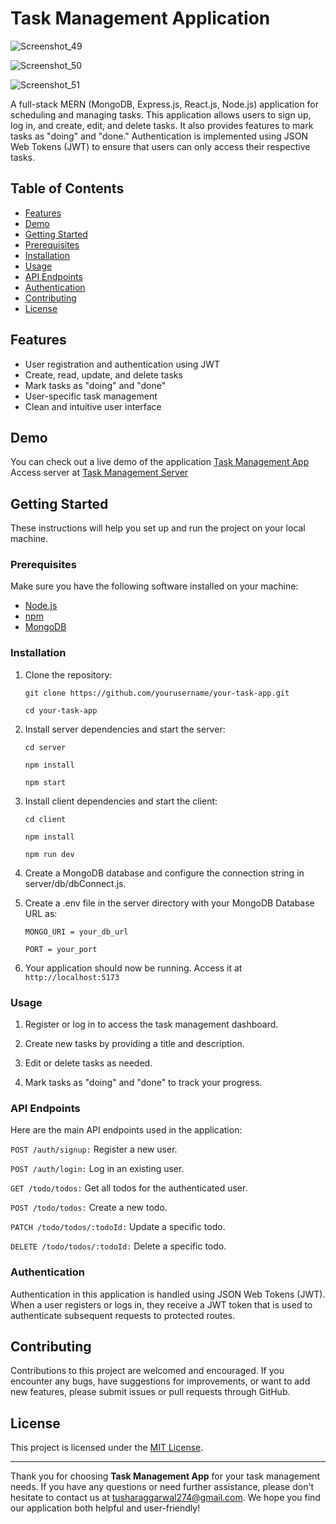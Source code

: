 # Task Management Application

![Screenshot_49](https://github.com/TusharTechs/Task-Management-App/assets/56952465/e1ffa455-d002-4872-a641-77808ff00cf1)

![Screenshot_50](https://github.com/TusharTechs/Task-Management-App/assets/56952465/741afb55-6d43-479a-a83a-17865813b0fb)

![Screenshot_51](https://github.com/TusharTechs/Task-Management-App/assets/56952465/503d553a-5b7c-4980-9b8e-69dab9e64d8b)

A full-stack MERN (MongoDB, Express.js, React.js, Node.js) application for scheduling and managing tasks. This application allows users to sign up, log in, and create, edit, and delete tasks. It also provides features to mark tasks as "doing" and "done." Authentication is implemented using JSON Web Tokens (JWT) to ensure that users can only access their respective tasks.

## Table of Contents

- [Features](#features)
- [Demo](#demo)
- [Getting Started](#getting-started)
- [Prerequisites](#prerequisites)
- [Installation](#installation)
- [Usage](#usage)
- [API Endpoints](#api-endpoints)
- [Authentication](#authentication)
- [Contributing](#contributing)
- [License](#license)

## Features

- User registration and authentication using JWT
- Create, read, update, and delete tasks
- Mark tasks as "doing" and "done"
- User-specific task management
- Clean and intuitive user interface

## Demo

You can check out a live demo of the application [Task Management App](https://task-management-beta-livid.vercel.app/)
Access server at [Task Management Server](https://task-management-server-1jug.onrender.com/)

## Getting Started

These instructions will help you set up and run the project on your local machine.

### Prerequisites

Make sure you have the following software installed on your machine:

- [Node.js](https://nodejs.org/)
- [npm](https://www.npmjs.com/)
- [MongoDB](https://www.mongodb.com/)

### Installation

1. Clone the repository:

    `git clone https://github.com/yourusername/your-task-app.git`

    `cd your-task-app`

2. Install server dependencies and start the server:

    `cd server`

    `npm install`

    `npm start`

3. Install client dependencies and start the client:

    `cd client`

    `npm install`

    `npm run dev`

4. Create a MongoDB database and configure the connection string in server/db/dbConnect.js.

5. Create a .env file in the server directory with your MongoDB Database URL as:

    `MONGO_URI = your_db_url`

    `PORT = your_port`

6. Your application should now be running. Access it at `http://localhost:5173`

### Usage

1. Register or log in to access the task management dashboard.

2. Create new tasks by providing a title and description.

3. Edit or delete tasks as needed.
  
4. Mark tasks as "doing" and "done" to track your progress.

### API Endpoints

Here are the main API endpoints used in the application:

`POST /auth/signup:` Register a new user.

`POST /auth/login:` Log in an existing user.

`GET /todo/todos:` Get all todos for the authenticated user.

`POST /todo/todos:` Create a new todo.

`PATCH /todo/todos/:todoId:` Update a specific todo.

`DELETE /todo/todos/:todoId:` Delete a specific todo.

### Authentication
Authentication in this application is handled using JSON Web Tokens (JWT). When a user registers or logs in, they receive a JWT token that is used to authenticate subsequent requests to protected routes.

## Contributing

Contributions to this project are welcomed and encouraged. If you encounter any bugs, have suggestions for improvements, or want to add new features, please submit issues or pull requests through GitHub.

## License

This project is licensed under the [MIT License](LICENSE).

---

Thank you for choosing **Task Management App** for your task management needs. If you have any questions or need further assistance, please don't hesitate to contact us at tusharaggarwal274@gmail.com. We hope you find our application both helpful and user-friendly!
